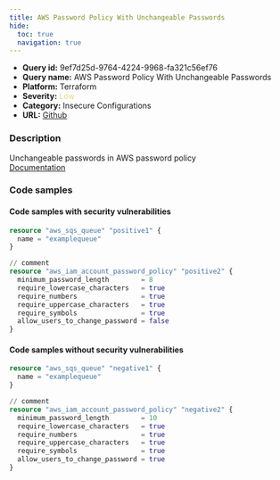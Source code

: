 ```yaml
---
title: AWS Password Policy With Unchangeable Passwords
hide:
  toc: true
  navigation: true
---
```


<style>
  .highlight .hll {
    background-color: #ff171742;
  }
  .md-content {
    max-width: 1100px;
    margin: 0 auto;
  }
</style>

-   **Query id:** 9ef7d25d-9764-4224-9968-fa321c56ef76
-   **Query name:** AWS Password Policy With Unchangeable Passwords
-   **Platform:** Terraform
-   **Severity:** <span style="color:#edd57e">Low</span>
-   **Category:** Insecure Configurations
-   **URL:** [Github](https://github.com/Checkmarx/kics/tree/master/assets/queries/terraform/aws/aws_password_policy_with_unchangeable_passwords)

### Description
Unchangeable passwords in AWS password policy<br>
[Documentation](https://registry.terraform.io/providers/hashicorp/aws/latest/docs/resources/iam_account_password_policy)

### Code samples
#### Code samples with security vulnerabilities
```tf title="Positive test num. 1 - tf file" hl_lines="12"
resource "aws_sqs_queue" "positive1" {
  name = "examplequeue"
}

// comment
resource "aws_iam_account_password_policy" "positive2" {
  minimum_password_length        = 8
  require_lowercase_characters   = true
  require_numbers                = true
  require_uppercase_characters   = true
  require_symbols                = true
  allow_users_to_change_password = false
}
```


#### Code samples without security vulnerabilities
```tf title="Negative test num. 1 - tf file"
resource "aws_sqs_queue" "negative1" {
  name = "examplequeue"
}

// comment
resource "aws_iam_account_password_policy" "negative2" {
  minimum_password_length        = 10
  require_lowercase_characters   = true
  require_numbers                = true
  require_uppercase_characters   = true
  require_symbols                = true
  allow_users_to_change_password = true
}
```
